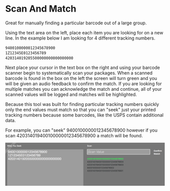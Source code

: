 # Scan And Match
Great for manually finding a particular barcode out of a large group.

Using the text area on the left, place each item you are looking for on a new line. 
In the example below I am looking for 4 different tracking numbers.

```text
9400100000012345678900
1Z12345E0123456789
420314019205500000000000000000
```

Next place your cursor in the text box on the right and using your barcode scanner 
begin to systematically scan your packages. When a scanned barcode is found in
the box on the left the screen will turn green and you will be given an audio
feedback to confirm the match. If you are looking for multiple matches you can
acknowledge the match and continue, all of your scanned values will be logged
and matches will be highlighted.

Because this tool was built for finding particular tracking numbers quickly only 
the end values must match so that you can "seek" just your printed tracking numbers
because some barcodes, like the USPS contain additional data.

For example, you can "seek" 9400100000012345678900 however if you scan 
420314019400100000012345678900 a match will be found.

![App Example](https://raw.githubusercontent.com/MikeGarde/scan-and-match/master/img/example.png)